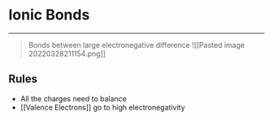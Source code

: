 # Ionic Bonds
---
> Bonds between large electronegative difference
![[Pasted image 20220328211154.png]]
## Rules
- All the charges need to balance
- [[Valence Electrons]] go to high electronegativity